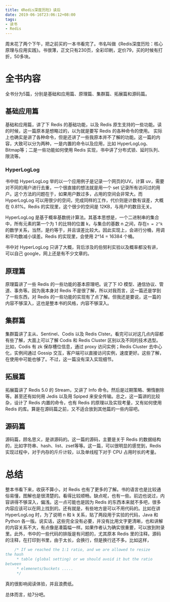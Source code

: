 ```yaml
---
title: 《Redis深度历险》读后
date: 2019-06-16T23:06:12+08:00
tags:
- 读书
- Redis
---
```


周末花了两个下午，把之前买的一本书看完了。书名叫做《Redis深度历险：核心原理与应用实践》。书很薄，正文只有230页，全彩印刷，定价79，买的时候有打折，50多块。

# 全书内容

全书分为5篇，分别是基础和应用篇、原理篇、集群篇、拓展篇和源码篇。

## 基础应用篇

基础和应用篇，讲了下 Redis 的基础功能，以及 Redis 原生支持的一些功能。读的时候，这一篇原本是想略过的，以为就是要写 Redis 的各种命令的使用。
实际上也确实是讲了各种命令，但是还讲了一些我原本并不了解的功能。这一篇的内容，大致可以分为两种，一是内置的命令以及应用，比如 HyperLogLog、Bitmap等；二是一些功能如何使用 Redis 实现，书中讲了分布式锁、延时队列、限流等。

### HyperLogLog

书中给 HyperLogLog 举的以一个应用例子是记录一个网页的UV。计算 uv，需要对不同的用户进行去重，一个很直接的想法就是用一个 set 记录所有访问过的用户。这个方法的问题在于，如果用户数过多，占用的空间会非常大。而 HyperLogLog 可以用很少的空间，完成同样的工作，代价则是计数有误差，大概在 0.81%。Redis 的实现里，这个很少的空间是 12KB，与用户的数目无关。

HyperLogLog 是基于概率基数统计算法。其基本思想是，一个二进制串的集合中，所有元素的第一个为 1 的比特的位置 k，与集合的基数 n 之间，存在`n = 2^k` 的数学关系，当然，是约等于，并且误差比较大。因此实现上，会进行分桶，用调和平均数减小误差。Redis 的实现里，会使用 2^14 = 16384 个桶。

书中对 HyperLogLog 只讲了大概，背后涉及的伯努利实验以及概率都没有讲，可以自己 google，网上还是有不少文章的。

## 原理篇

原理篇讲了一些 Redis 的一些功能的基本原理吧。说了下 IO 模型、通信协议、管道、事务等。因为我本身对 Redis 不是很了解，所以对我而言，这一篇还是学到了一些东西，对 Redis 的一些功能的实现有了点了解。但我还是要说，这一篇的内容不够深入，这也是整本书的风格，内容不够深入。

## 集群篇

集群篇讲了主从、Sentinel、Codis 以及 Redis Clster。看完可以对这几点内容都有些了解，大面上可以了解 Codis 和 Redis Cluster 区别以及不同的技术选型。比如，Codis 有 zk 保存槽位信息，通过 proxy 访问实例；Redis Cluster 去中心化，实例间通过 Gossip 交互，客户端可以直接访问实例，速度更好。这些了解，在使用中可能也够了。不过，这一篇没有深入实现细节。

## 拓展篇

拓展篇讲了 Redis 5.0 的 Stream，又讲了 Info 命令。然后是过期策略、懒惰删除等。甚至还有如何用 Jedis 以及用 Spiped 来安全传输。总之，这一篇讲的比较杂，设计了 Redis 内置的命令，也有 Redis 的原理以及实现考量，又有如何使用 Redis 的库。算是在源码篇之前，又不适合放到其他篇的一些内容吧。

## 源码篇

源码篇，顾名思义，是讲源码的。这一篇的源码，主要是关于 Redis 的数据结构的，比如字符串、hash、list、zset等等。这一篇，可以很明显的感觉到，Redis 实现过程中，对于内存的斤斤计较，以及单线程下对于 CPU 占用时长的考量。

# 总结

整本书看下来，收获不算小，对 Redis 也有了更多的了解。书的语言也是比较通俗易懂，图解也是很清楚的。看得比较顺畅。缺点呢，也有一些。前边也说过，内容讲得不够深入，偏浅。这一点可能也是因为 Redis 的东西本来就不多吧，很多内容应该可以在网上找到的。还有就是，有些地方是可以不用代码的。比如在讲 HyperLogLog 时，为了说明 n 和 k 关系，贴了两段用于实验的代码，Java 和 Python 各一版。说实话，这些完全没有必要，并没有比用文字更清晰，也和讲解的内容关系不大，有点像是凑篇幅一样。如果作者认为确实很重要，可以放到附录里。此外，书中的一些代码的排版是有问题的，尤其原本 Redis 里的注释。源码的注释，在打印到书里，由于太长，会换行，但是换行还不多。比如这样，

```c
    /* If we reached the 1:1 ratio, and we are allowed to resize
the hash
     * table (global setting) or we should avoid it but the ratio
between
     * elemenets/buckets .....
     */ 
```
真的很影响阅读体验，并且浪费纸。

总体而言，给7分吧。